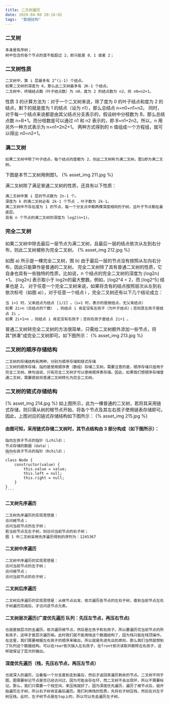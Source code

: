 ```yaml
---
title: 二叉树遍历
date: 2020-04-08 20:16:02
tags:  "数据结构"
---
```


### 二叉树

    本身是有序树；
    树中包含的各个节点的度不能超过 2，即只能是 0、1 或者 2；
    
### 二叉树性质 

    二叉树中，第 i 层最多有 2^(i-1) 个结点。
    如果二叉树的深度为 K，那么此二叉树最多有 2K-1 个结点。
    二叉树中，终端结点数（叶子结点数）为 n0，度为 2 的结点数为 n2，则 n0=n2+1。
    
性质 3 的计算方法为：对于一个二叉树来说，除了度为 0 的叶子结点和度为 2 的结点，剩下的就是度为 1 的结点（设为 n1），那么总结点 n=n0+n1+n2。
同时，对于每一个结点来说都是由其父结点分支表示的，假设树中分枝数为 B，那么总结点数 n=B+1。而分枝数是可以通过 n1 和 n2 表示的，即 B=n1+2n2。所以，n 用另外一种方式表示为 n=n1+2n2+1。
两种方式得到的 n 值组成一个方程组，就可以得出 n0=n2+1。

### 满二叉树

    如果二叉树中除了叶子结点，每个结点的度都为 2，则此二叉树称为满二叉树。图1即为满二叉树。
    
下图是本节二叉树用例图1。
   {% asset_img 211.jpg %}

满二叉树除了满足普通二叉树的性质，还具有以下性质：

    满二叉树中第 i 层的节点数为 2n-1 个。
    深度为 k 的满二叉树必有 2k-1 个节点 ，叶子数为 2k-1。
    满二叉树中不存在度为 1 的节点，每一个分支点中都两棵深度相同的子树，且叶子节点都在最底层。
    具有 n 个节点的满二叉树的深度为 log2(n+1)。

### 完全二叉树
如果二叉树中除去最后一层节点为满二叉树，且最后一层的结点依次从左到右分布，则此二叉树被称为完全二叉树。
   {% asset_img 212.jpg %}
   
如图 a) 所示是一棵完全二叉树，图 b) 由于最后一层的节点没有按照从左向右分布，因此只能算作是普通的二叉树。
完全二叉树除了具有普通二叉树的性质，它自身也具有一些独特的性质，比如说，n 个结点的完全二叉树的深度为 ⌊log2n⌋+1。
    ⌊log2​n⌋ 表示取小于 log2n的最大整数。例如，⌊log2^4 = 2，而 ⌊log2^5⌋ 结果也是 2。
对于任意一个完全二叉树来说，如果将含有的结点按照层次从左到右依次标号（如图 a)），对于任意一个结点 i ，完全二叉树还有以下几个结论成立：
   
    当 i>1 时，父亲结点为结点 [i/2] 。（i=1 时，表示的是根结点，无父亲结点）
    如果 2i>n（总结点的个数） ，则结点 i 肯定没有左孩子（为叶子结点）；否则其左孩子是结点 2i 。
    如果 2i+1>n ，则结点 i 肯定没有右孩子；否则右孩子是结点 2i+1 。
    
普通二叉树转完全二叉树的方法很简单，只需给二叉树额外添加一些节点，将其"拼凑"成完全二叉树即可。如下图所示：
   {% asset_img 213.jpg %}

### 二叉树的顺序存储结构

    二叉树的存储结构有两种，分别为顺序存储和链式存储
    二叉树的顺序存储，指的是使用顺序表（数组）存储二叉树。需要注意的是，顺序存储只适用于完全二叉树。换句话说，只有完全二叉树才可以使用顺序表存储。因此，如果我们想顺序存储普通二叉树，需要提前将普通二叉树转化为完全二叉树。

### 二叉树的链式存储结构

   {% asset_img 214.jpg %}
   如上图所示，此为一棵普通的二叉树，若将其采用链式存储，则只需从树的根节点开始，将各个节点及其左右孩子使用链表存储即可。因此，上图对应的链式存储结构如下图所示：
   {% asset_img 215.jpg %}
   
#### 由图可知，采用链式存储二叉树时，其节点结构由 3 部分构成（如下图所示）：
   
    指向左孩子节点的指针（Lchild）；
    节点存储的数据（data）；
    指向右孩子节点的指针（Rchild）；
    ````
    class Node {
        constructor(value) {
            this.value = value;
            this.left = null;
            this.right = null;
        }
    }
    ````
#### 二叉树先序遍历

    二叉树先序遍历的实现思想是：
    访问根节点；
    访问当前节点的左子树；
    若当前节点无左子树，则访问当前节点的右子树；
    图 1 中二叉树采用先序遍历得到的序列为：1245367
    
#### 二叉树中序遍历

    二叉树中序遍历的实现思想是：
    访问当前节点的左子树；
    访问根节点；
    访问当前节点的右子树；
    
#### 二叉树后序遍历

    二叉树后序遍历的实现思想是：从根节点出发，依次遍历各节点的左右子树，直到当前节点左右子树遍历完成后，才访问该节点元素。
    
#### 二叉树层次遍历(广度优先遍历 队列：先压左节点，再压右节点)

    也就是按层次的去遍历。依次遍历根节点，然后是左孩子和右孩子。所以要遍历完当前节点的所有孩子，这样才是层次遍历嘛。此时我们就不能用栈这个数据结构了，因为栈只能在栈顶操作。在这里，我们需要根据左右孩子的顺序来输出，所以就是先进先出的原则，那么我们当然就想到了队列这个数据结构。可以在rear依次插入左右孩子，在front依次读取并删除左右孩子，这样就保证了层次的输出。
    
#### 深度优先遍历（栈，先压右节点，再压左节点）

    也就深入的遍历，沿着每一个分支直到走到最后，然后才返回来遍历剩余的节点。二叉树不同于图，图需要标记节点是否已经访问过，因为可能会存在环，而二叉树不会出现环，所以不需要标记。那么，我们只需要一个栈空间，来压栈就好了。因为深度优先遍历，遍历了根节点后，就开始遍历左子树，所以右子树肯定最后遍历。我们利用栈的性质，先将右子树压栈，然后在对左子树压栈。此时，左子树节点是在top上的，所以可以先去遍历左子树。

